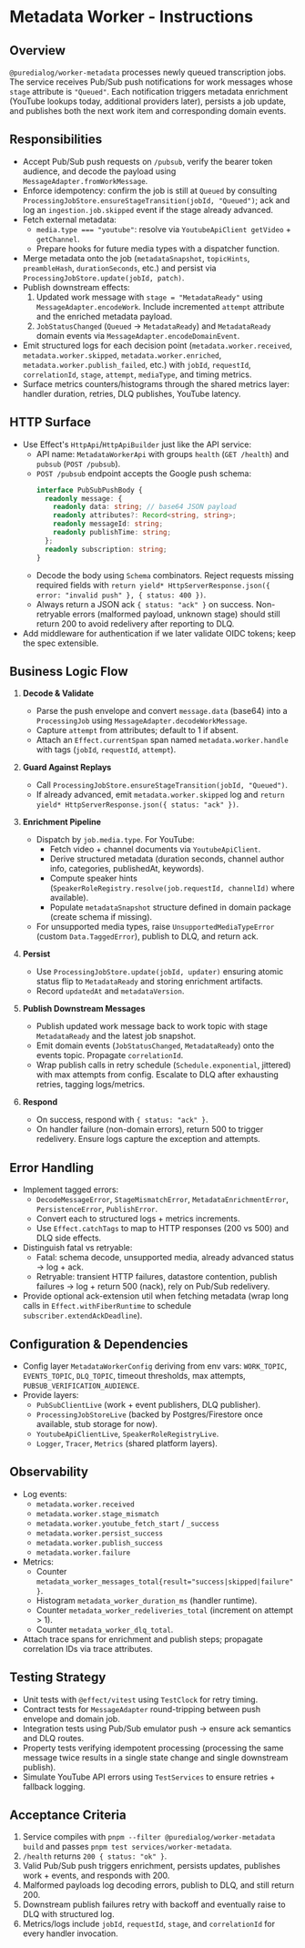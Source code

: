 # Metadata Worker - Instructions

## Overview

`@puredialog/worker-metadata` processes newly queued transcription jobs. The service receives Pub/Sub push notifications for work messages whose `stage` attribute is `"Queued"`. Each notification triggers metadata enrichment (YouTube lookups today, additional providers later), persists a job update, and publishes both the next work item and corresponding domain events.

## Responsibilities

- Accept Pub/Sub push requests on `/pubsub`, verify the bearer token audience, and decode the payload using `MessageAdapter.fromWorkMessage`.
- Enforce idempotency: confirm the job is still at `Queued` by consulting `ProcessingJobStore.ensureStageTransition(jobId, "Queued")`; ack and log an `ingestion.job.skipped` event if the stage already advanced.
- Fetch external metadata:
  - `media.type === "youtube"`: resolve via `YoutubeApiClient getVideo` + `getChannel`.
  - Prepare hooks for future media types with a dispatcher function.
- Merge metadata onto the job (`metadataSnapshot`, `topicHints`, `preambleHash`, `durationSeconds`, etc.) and persist via `ProcessingJobStore.update(jobId, patch)`.
- Publish downstream effects:
  1. Updated work message with `stage = "MetadataReady"` using `MessageAdapter.encodeWork`. Include incremented `attempt` attribute and the enriched metadata payload.
  2. `JobStatusChanged` (`Queued` → `MetadataReady`) and `MetadataReady` domain events via `MessageAdapter.encodeDomainEvent`.
- Emit structured logs for each decision point (`metadata.worker.received`, `metadata.worker.skipped`, `metadata.worker.enriched`, `metadata.worker.publish_failed`, etc.) with `jobId`, `requestId`, `correlationId`, `stage`, `attempt`, `mediaType`, and timing metrics.
- Surface metrics counters/histograms through the shared metrics layer: handler duration, retries, DLQ publishes, YouTube latency.

## HTTP Surface

- Use Effect's `HttpApi`/`HttpApiBuilder` just like the API service:
  - API name: `MetadataWorkerApi` with groups `health` (`GET /health`) and `pubsub` (`POST /pubsub`).
  - `POST /pubsub` endpoint accepts the Google push schema:
    ```ts
    interface PubSubPushBody {
      readonly message: {
        readonly data: string; // base64 JSON payload
        readonly attributes?: Record<string, string>;
        readonly messageId: string;
        readonly publishTime: string;
      };
      readonly subscription: string;
    }
    ```
  - Decode the body using `Schema` combinators. Reject requests missing required fields with `return yield* HttpServerResponse.json({ error: "invalid push" }, { status: 400 })`.
  - Always return a JSON ack `{ status: "ack" }` on success. Non-retryable errors (malformed payload, unknown stage) should still return 200 to avoid redelivery after reporting to DLQ.
- Add middleware for authentication if we later validate OIDC tokens; keep the spec extensible.

## Business Logic Flow

1. **Decode & Validate**
   - Parse the push envelope and convert `message.data` (base64) into a `ProcessingJob` using `MessageAdapter.decodeWorkMessage`.
   - Capture `attempt` from attributes; default to 1 if absent.
   - Attach an `Effect.currentSpan` span named `metadata.worker.handle` with tags (`jobId`, `requestId`, `attempt`).

2. **Guard Against Replays**
   - Call `ProcessingJobStore.ensureStageTransition(jobId, "Queued")`.
   - If already advanced, emit `metadata.worker.skipped` log and `return yield* HttpServerResponse.json({ status: "ack" })`.

3. **Enrichment Pipeline**
   - Dispatch by `job.media.type`. For YouTube:
     - Fetch video + channel documents via `YoutubeApiClient`.
     - Derive structured metadata (duration seconds, channel author info, categories, publishedAt, keywords).
     - Compute speaker hints (`SpeakerRoleRegistry.resolve(job.requestId, channelId)` where available).
     - Populate `metadataSnapshot` structure defined in domain package (create schema if missing).
   - For unsupported media types, raise `UnsupportedMediaTypeError` (custom `Data.TaggedError`), publish to DLQ, and return ack.

4. **Persist**
   - Use `ProcessingJobStore.update(jobId, updater)` ensuring atomic status flip to `MetadataReady` and storing enrichment artifacts.
   - Record `updatedAt` and `metadataVersion`.

5. **Publish Downstream Messages**
   - Publish updated work message back to work topic with stage `MetadataReady` and the latest job snapshot.
   - Emit domain events (`JobStatusChanged`, `MetadataReady`) onto the events topic. Propagate `correlationId`.
   - Wrap publish calls in retry schedule (`Schedule.exponential`, jittered) with max attempts from config. Escalate to DLQ after exhausting retries, tagging logs/metrics.

6. **Respond**
   - On success, respond with `{ status: "ack" }`.
   - On handler failure (non-domain errors), return 500 to trigger redelivery. Ensure logs capture the exception and attempts.

## Error Handling

- Implement tagged errors:
  - `DecodeMessageError`, `StageMismatchError`, `MetadataEnrichmentError`, `PersistenceError`, `PublishError`.
  - Convert each to structured logs + metrics increments.
  - Use `Effect.catchTags` to map to HTTP responses (200 vs 500) and DLQ side effects.
- Distinguish fatal vs retryable:
  - Fatal: schema decode, unsupported media, already advanced status → log + ack.
  - Retryable: transient HTTP failures, datastore contention, publish failures → log + return 500 (nack), rely on Pub/Sub redelivery.
- Provide optional ack-extension util when fetching metadata (wrap long calls in `Effect.withFiberRuntime` to schedule `subscriber.extendAckDeadline`).

## Configuration & Dependencies

- Config layer `MetadataWorkerConfig` deriving from env vars: `WORK_TOPIC`, `EVENTS_TOPIC`, `DLQ_TOPIC`, timeout thresholds, max attempts, `PUBSUB_VERIFICATION_AUDIENCE`.
- Provide layers:
  - `PubSubClientLive` (work + event publishers, DLQ publisher).
  - `ProcessingJobStoreLive` (backed by Postgres/Firestore once available, stub storage for now).
  - `YoutubeApiClientLive`, `SpeakerRoleRegistryLive`.
  - `Logger`, `Tracer`, `Metrics` (shared platform layers).

## Observability

- Log events:
  - `metadata.worker.received`
  - `metadata.worker.stage_mismatch`
  - `metadata.worker.youtube_fetch_start` / `_success`
  - `metadata.worker.persist_success`
  - `metadata.worker.publish_success`
  - `metadata.worker.failure`
- Metrics:
  - Counter `metadata_worker_messages_total{result="success|skipped|failure"}`.
  - Histogram `metadata_worker_duration_ms` (handler runtime).
  - Counter `metadata_worker_redeliveries_total` (increment on attempt > 1).
  - Counter `metadata_worker_dlq_total`.
- Attach trace spans for enrichment and publish steps; propagate correlation IDs via trace attributes.

## Testing Strategy

- Unit tests with `@effect/vitest` using `TestClock` for retry timing.
- Contract tests for `MessageAdapter` round-tripping between push envelope and domain job.
- Integration tests using Pub/Sub emulator push -> ensure ack semantics and DLQ routes.
- Property tests verifying idempotent processing (processing the same message twice results in a single state change and single downstream publish).
- Simulate YouTube API errors using `TestServices` to ensure retries + fallback logging.

## Acceptance Criteria

1. Service compiles with `pnpm --filter @puredialog/worker-metadata build` and passes `pnpm test services/worker-metadata`.
2. `/health` returns `200 { status: "ok" }`.
3. Valid Pub/Sub push triggers enrichment, persists updates, publishes work + events, and responds with 200.
4. Malformed payloads log decoding errors, publish to DLQ, and still return 200.
5. Downstream publish failures retry with backoff and eventually raise to DLQ with structured log.
6. Metrics/logs include `jobId`, `requestId`, `stage`, and `correlationId` for every handler invocation.
